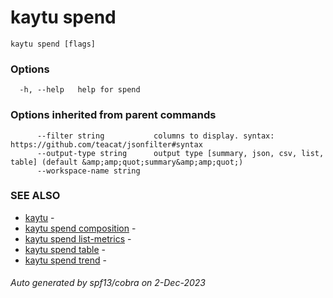 # kaytu spend



```
kaytu spend [flags]
```

### Options

```
  -h, --help   help for spend
```

### Options inherited from parent commands

```
      --filter string           columns to display. syntax: https://github.com/teacat/jsonfilter#syntax
      --output-type string      output type [summary, json, csv, list, table] (default &amp;amp;quot;summary&amp;amp;quot;)
      --workspace-name string   
```

### SEE ALSO

* [kaytu](.)	 - 
* [kaytu spend composition](kaytu_spend_composition)	 - 
* [kaytu spend list-metrics](kaytu_spend_list-metrics)	 - 
* [kaytu spend table](kaytu_spend_table)	 - 
* [kaytu spend trend](kaytu_spend_trend)	 - 

###### Auto generated by spf13/cobra on 2-Dec-2023
